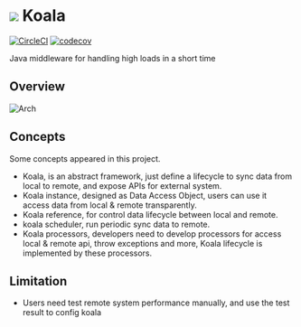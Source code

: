 # ![](https://res.cloudinary.com/digf90pwi/image/upload/c_scale,h_30/v1525442687/icons8-koala-filled-100_ootlj9.png) Koala 

[![CircleCI](https://circleci.com/gh/Soontao/Koala/tree/master.svg?style=shield)](https://circleci.com/gh/Soontao/Koala/tree/master) [![codecov](https://codecov.io/gh/Soontao/Koala/branch/master/graph/badge.svg)](https://codecov.io/gh/Soontao/Koala)

Java middleware for handling high loads in a short time

## Overview

![Arch](https://assets.processon.com/chart_image/5b38cd62e4b045a5a30e4f48.png)

## Concepts

Some concepts appeared in this project.

* Koala, is an abstract framework, just define a lifecycle to sync data from local to remote, and expose APIs for external system.
* Koala instance, designed as Data Access Object, users can use it access data from local & remote transparently.
* Koala reference, for control data lifecycle between local and remote.
* koala scheduler, run periodic sync data to remote.
* Koala processors, developers need to develop processors for access local & remote api, throw exceptions and more, Koala lifecycle is implemented by these processors.

## Limitation

* Users need test remote system performance manually, and use the test result to config koala
